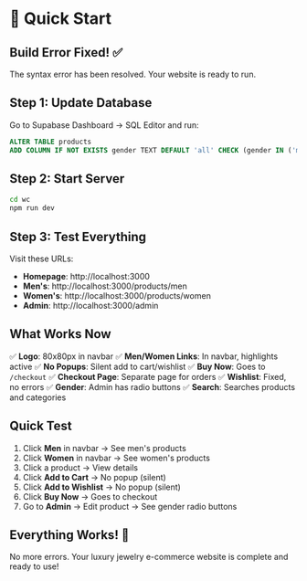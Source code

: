 # 🚀 Quick Start

## Build Error Fixed! ✅

The syntax error has been resolved. Your website is ready to run.

## Step 1: Update Database

Go to Supabase Dashboard → SQL Editor and run:

```sql
ALTER TABLE products 
ADD COLUMN IF NOT EXISTS gender TEXT DEFAULT 'all' CHECK (gender IN ('men', 'women', 'all'));
```

## Step 2: Start Server

```bash
cd wc
npm run dev
```

## Step 3: Test Everything

Visit these URLs:

- **Homepage**: http://localhost:3000
- **Men's**: http://localhost:3000/products/men
- **Women's**: http://localhost:3000/products/women
- **Admin**: http://localhost:3000/admin

## What Works Now

✅ **Logo**: 80x80px in navbar
✅ **Men/Women Links**: In navbar, highlights active
✅ **No Popups**: Silent add to cart/wishlist
✅ **Buy Now**: Goes to `/checkout`
✅ **Checkout Page**: Separate page for orders
✅ **Wishlist**: Fixed, no errors
✅ **Gender**: Admin has radio buttons
✅ **Search**: Searches products and categories

## Quick Test

1. Click **Men** in navbar → See men's products
2. Click **Women** in navbar → See women's products
3. Click a product → View details
4. Click **Add to Cart** → No popup (silent)
5. Click **Add to Wishlist** → No popup (silent)
6. Click **Buy Now** → Goes to checkout
7. Go to **Admin** → Edit product → See gender radio buttons

## Everything Works! 🎉

No more errors. Your luxury jewelry e-commerce website is complete and ready to use!
